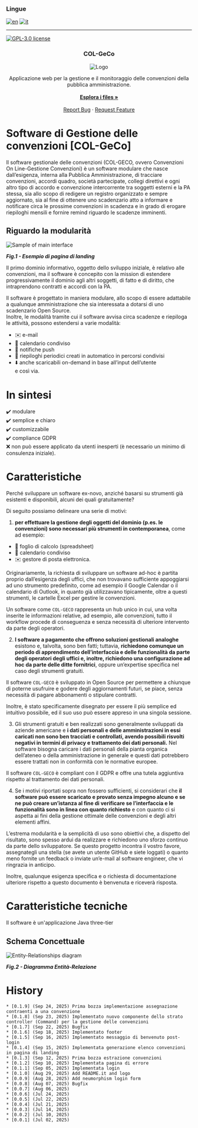 ### Lingue
[![en](https://img.shields.io/badge/lang-en-red.svg)](https://github.com/gbetorre/convenzioni/blob/master/README.md)
[![it](https://img.shields.io/badge/lang-it-yellow.svg)](https://github.com/gbetorre/convenzioni/blob/master/README.it.md)

---

[![GPL-3.0 license](https://img.shields.io/badge/license-GPL-blue)](https://github.com/gbetorre/convenzioni/blob/main/LICENSE)

<div align="center">
  <h3 align="center">COL-GeCo</h3>
  <img src="https://github.com/gbetorre/convenzioni/blob/main/col/src/main/webapp/assets/images/screenshot/gecko-small.jpg" alt="Logo">
  <p align="center">
    Applicazione web per la gestione e il monitoraggio delle convenzioni della pubblica amministrazione.
    <br><br>
    <a href="https://github.com/gbetorre/convenzioni"><strong>Esplora i files »</strong></a>
    <br><br>
    <a href="https://github.com/gbetorre/convenzioni/issues">Report Bug</a>
    ·
    <a href="https://github.com/gbetorre/convenzioni/pulls">Request Feature</a>
  </p>
</div>

# Software di Gestione delle convenzioni [COL-GeCo]

Il software gestionale delle convenzioni (COL-GECO, ovvero Convenzioni On Line-Gestione Convenzioni) è un software modulare 
che nasce dall’esigenza, interna alla Pubblica Amministrazione, di tracciare convenzioni, accordi quadro, società partecipate, 
collegi direttivi e ogni altro tipo di accordo e convenzione intercorrente tra soggetti esterni e la PA stessa, 
sia allo scopo di redigere un registro organizzato e sempre aggiornato, sia al fine di ottenere uno scadenzario atto 
a informare e notificare circa le prossime convenzioni in scadenza e in grado di erogare riepiloghi mensili e fornire 
remind riguardo le scadenze imminenti.

## Riguardo la modularità

![Sample of main interface](col/src/main/webapp/assets/images/screenshot/landing0.13.png)

**_Fig.1 - Esempio di pagina di landing_**

Il primo dominio informativo, oggetto dello sviluppo iniziale, è relativo alle convenzioni, ma il software è concepito 
con la mission di estendere progressivamente il dominio agli altri soggetti, di fatto e di diritto, che intraprendono 
contratti e accordi con la PA.

Il software è progettato in maniera modulare, allo scopo di essere adattabile a qualunque amministrazione che sia 
interessata a dotarsi di uno scadenzario Open Source.<br>
Inoltre, le modalità tramite cui il software avvisa circa scadenze e riepiloga le attività, possono estendersi 
a varie modalità: 

* ✉️ e-mail 
* 📆 calendario condiviso 
* 💬 notifiche push 
* 📂 riepiloghi periodici creati in automatico in percorsi condivisi 
* ⬇️ anche scaricabili on-demand in base all’input dell’utente<br>
e così via.

# In sintesi

✔️ modulare<br>
✔️ semplice e chiaro<br>
✔️ customizzabile<br>
✔️ compliance GDPR<br>
❌ non può essere applicato da utenti inesperti (è necessario un minimo di consulenza iniziale).

# Caratteristiche

Perché sviluppare un software ex-novo, anziché basarsi su strumenti già esistenti e disponibili, alcuni dei quali gratuitamente?

Di seguito possiamo delineare una serie di motivi:

1. **per effettuare la gestione degli oggetti del dominio (p.es. le convenzioni) sono necessari più strumenti in contemporanea**, 
come ad esempio: 
* 🧮 foglio di calcolo (spreadsheet)
* 📆 calendario condiviso 
* ✉️ gestore di posta elettronica.

Originariamente, la richiesta di sviluppare un software ad-hoc è partita proprio dall’esigenza degli uffici, che non trovavano sufficiente appoggiarsi ad uno strumento predefinito, 
come ad esempio il Google Calendar o il calendario di Outlook, in quanto già utilizzavano tipicamente, oltre a questi strumenti, le cartelle Excel per gestire le convenzioni. 

Un software come ``COL-GECO`` rappresenta un hub unico in cui, una volta inserite le informazioni relative, ad esempio, alle convenzioni, tutto il workflow procede di conseguenza e senza necessità di ulteriore intervento da parte degli operatori.

2. **I software a pagamento che offrono soluzioni gestionali analoghe** esistono e, talvolta, sono ben fatti; 
tuttavia, **richiedono comunque un periodo di apprendimento dell’interfaccia e delle funzionalità da parte 
degli operatori degli uffici e, inoltre, richiedono una configurazione ad hoc da parte delle ditte fornitrici**, 
oppure un’expertise specifica nel caso degli strumenti gratuiti. 

Il software ``COL-GECO`` è sviluppato in Open Source per permettere a chiunque di poterne usufruire e godere degli aggiornamenti futuri, 
se piace, senza necessità di pagare abbonamenti o stipulare contratti. 

Inoltre, è stato specificamente disegnato per essere il più semplice ed intuitivo possibile, ed il suo uso può essere appreso in una singola sessione.

3. Gli strumenti gratuiti e ben realizzati sono generalmente sviluppati da aziende americane e **i dati personali 
e delle amministrazioni in essi caricati non sono ben tracciati e controllati, avendo possibili risvolti negativi 
in termini di privacy e trattamento dei dati personali.** 
Nel software bisogna caricare i dati personali della pianta organica dell’ateneo o della amministrazione in generale 
e questi dati potrebbero essere trattati non in conformità con le normative europee. 

Il software ``COL-GECO`` è compliant con il GDPR e offre una tutela aggiuntiva rispetto al trattamento dei dati personali.

4. Se i motivi riportati sopra non fossero sufficienti, si considerari che **il software può essere scaricato e provato 
senza impegno alcuno e se ne può creare un’istanza al fine di verificare se l’interfaccia e le funzionalità sono in linea 
con quanto richiesto** e con quanto ci si aspetta ai fini della gestione ottimale delle convenzioni e degli altri elementi affini.

L’estrema modularità e la semplicità di uso sono obiettivi che, a dispetto del risultato, sono spesso ardui da realizzare 
e richiedono uno sforzo continuo da parte dello sviluppatore. Se questo progetto incontra il vostro favore, assegnategli 
una stella (se avete un utente GitHub e siete loggati) o quanto meno fornite un feedback o inviate un’e-mail al software engineer, che vi ringrazia in anticipo.

Inoltre, qualunque esigenza specifica e o richiesta di documentazione ulteriore rispetto a questo documento è benvenuta e riceverà risposta.

# Caratteristiche tecniche

Il software è un'applicazione Java three-tier 

## Schema Concettuale

![Entity-Relationships diagram](SQL/SchemaER.png)

**_Fig.2 - Diagramma Entit&agrave;-Relazione_**

# History

```
* [0.1.9] (Sep 24, 2025) Prima bozza implementazione assegnazione contraenti a una convenzione
* [0.1.8] (Sep 23, 2025) Implementato nuovo componente dello strato controller (Command) per la gestione delle convenzioni
* [0.1.7] (Sep 22, 2025) Bugfix
* [0.1.6] (Sep 18, 2025) Implementato footer
* [0.1.5] (Sep 16, 2025) Implementato messaggio di benvenuto post-login
* [0.1.4] (Sep 15, 2025) Implementata generazione elenco convenzioni in pagina di landing
* [0.1.3] (Sep 12, 2025) Prima bozza estrazione convenzioni
* [0.1.2] (Sep 10, 2025) Implementata pagina di errore
* [0.1.1] (Sep 05, 2025) Implementata login
* [0.1.0] (Aug 29, 2025) Add README.it and logo
* [0.0.9] (Aug 28, 2025) Add neumorphism login form
* [0.0.8] (Aug 07, 2025) Bugfix
* [0.0.7] (Aug 06, 2025)
* [0.0.6] (Jul 24, 2025)
* [0.0.5] (Jul 22, 2025)
* [0.0.4] (Jul 21, 2025)
* [0.0.3] (Jul 14, 2025)
* [0.0.2] (Jul 10, 2025)
* [0.0.1] (Jul 02, 2025)
```
